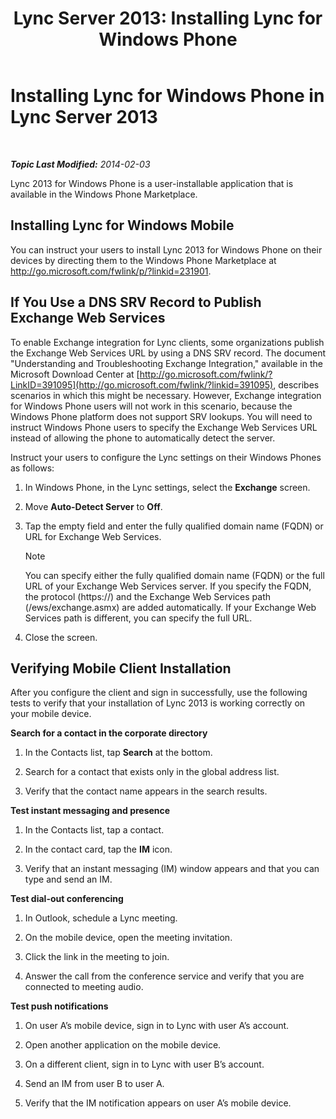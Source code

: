 ﻿---
title: 'Lync Server 2013: Installing Lync for Windows Phone'
TOCTitle: Installing Lync for Windows Phone
ms:assetid: bf502546-ff69-489f-a92e-a78b58803d53
ms:mtpsurl: https://technet.microsoft.com/en-us/library/Hh690996(v=OCS.15)
ms:contentKeyID: 51541513
ms.date: 07/23/2014
mtps_version: v=OCS.15
---

<div data-xmlns="http://www.w3.org/1999/xhtml">

<div class="topic" data-xmlns="http://www.w3.org/1999/xhtml" data-msxsl="urn:schemas-microsoft-com:xslt" data-cs="http://msdn.microsoft.com/en-us/">

<div data-asp="http://msdn2.microsoft.com/asp">

# Installing Lync for Windows Phone in Lync Server 2013

</div>

<div id="mainSection">

<div id="mainBody">

<span> </span>

_**Topic Last Modified:** 2014-02-03_

Lync 2013 for Windows Phone is a user-installable application that is available in the Windows Phone Marketplace.

<div>

## Installing Lync for Windows Mobile

You can instruct your users to install Lync 2013 for Windows Phone on their devices by directing them to the Windows Phone Marketplace at <http://go.microsoft.com/fwlink/p/?linkid=231901>.

</div>

<div>

## If You Use a DNS SRV Record to Publish Exchange Web Services

To enable Exchange integration for Lync clients, some organizations publish the Exchange Web Services URL by using a DNS SRV record. The document "Understanding and Troubleshooting Exchange Integration," available in the Microsoft Download Center at [http://go.microsoft.com/fwlink/?LinkID=391095](http://go.microsoft.com/fwlink/?linkid=391095), describes scenarios in which this might be necessary. However, Exchange integration for Windows Phone users will not work in this scenario, because the Windows Phone platform does not support SRV lookups. You will need to instruct Windows Phone users to specify the Exchange Web Services URL instead of allowing the phone to automatically detect the server.

Instruct your users to configure the Lync settings on their Windows Phones as follows:

1.  In Windows Phone, in the Lync settings, select the **Exchange** screen.

2.  Move **Auto-Detect Server** to **Off**.

3.  Tap the empty field and enter the fully qualified domain name (FQDN) or URL for Exchange Web Services.
    
    <div>
    

    > [!NOTE]
    > You can specify either the fully qualified domain name (FQDN) or the full URL of your Exchange Web Services server. If you specify the FQDN, the protocol (https://) and the Exchange Web Services path (/ews/exchange.asmx) are added automatically. If your Exchange Web Services path is different, you can specify the full URL.

    
    </div>

4.  Close the screen.

</div>

<div>

## Verifying Mobile Client Installation

After you configure the client and sign in successfully, use the following tests to verify that your installation of Lync 2013 is working correctly on your mobile device.

**Search for a contact in the corporate directory**

1.  In the Contacts list, tap **Search** at the bottom.

2.  Search for a contact that exists only in the global address list.

3.  Verify that the contact name appears in the search results.

**Test instant messaging and presence**

1.  In the Contacts list, tap a contact.

2.  In the contact card, tap the **IM** icon.

3.  Verify that an instant messaging (IM) window appears and that you can type and send an IM.

**Test dial-out conferencing**

1.  In Outlook, schedule a Lync meeting.

2.  On the mobile device, open the meeting invitation.

3.  Click the link in the meeting to join.

4.  Answer the call from the conference service and verify that you are connected to meeting audio.

**Test push notifications**

1.  On user A’s mobile device, sign in to Lync with user A’s account.

2.  Open another application on the mobile device.

3.  On a different client, sign in to Lync with user B’s account.

4.  Send an IM from user B to user A.

5.  Verify that the IM notification appears on user A’s mobile device.

</div>

</div>

<span> </span>

</div>

</div>

</div>

